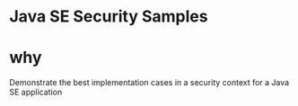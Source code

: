 # Java SE Security Samples 

# why

Demonstrate the best implementation cases in a security context for a Java SE application

